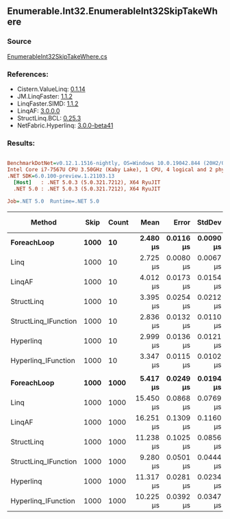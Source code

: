 ﻿## Enumerable.Int32.EnumerableInt32SkipTakeWhere

### Source
[EnumerableInt32SkipTakeWhere.cs](../LinqBenchmarks/Enumerable/Int32/EnumerableInt32SkipTakeWhere.cs)

### References:
- Cistern.ValueLinq: [0.1.14](https://www.nuget.org/packages/Cistern.ValueLinq/0.1.14)
- JM.LinqFaster: [1.1.2](https://www.nuget.org/packages/JM.LinqFaster/1.1.2)
- LinqFaster.SIMD: [1.1.2](https://www.nuget.org/packages/LinqFaster.SIMD/1.0.3)
- LinqAF: [3.0.0.0](https://www.nuget.org/packages/LinqAF/3.0.0.0)
- StructLinq.BCL: [0.25.3](https://www.nuget.org/packages/StructLinq.BCL/0.25.3)
- NetFabric.Hyperlinq: [3.0.0-beta41](https://www.nuget.org/packages/NetFabric.Hyperlinq/3.0.0-beta41)

### Results:
``` ini

BenchmarkDotNet=v0.12.1.1516-nightly, OS=Windows 10.0.19042.844 (20H2/October2020Update)
Intel Core i7-7567U CPU 3.50GHz (Kaby Lake), 1 CPU, 4 logical and 2 physical cores
.NET SDK=6.0.100-preview.1.21103.13
  [Host]   : .NET 5.0.3 (5.0.321.7212), X64 RyuJIT
  .NET 5.0 : .NET 5.0.3 (5.0.321.7212), X64 RyuJIT

Job=.NET 5.0  Runtime=.NET 5.0  

```
|               Method | Skip | Count |      Mean |     Error |    StdDev | Ratio | RatioSD |  Gen 0 | Gen 1 | Gen 2 | Allocated |
|--------------------- |----- |------ |----------:|----------:|----------:|------:|--------:|-------:|------:|------:|----------:|
|          **ForeachLoop** | **1000** |    **10** |  **2.480 μs** | **0.0116 μs** | **0.0090 μs** |  **1.00** |    **0.00** | **0.0191** |     **-** |     **-** |      **40 B** |
|                 Linq | 1000 |    10 |  2.725 μs | 0.0080 μs | 0.0067 μs |  1.10 |    0.00 | 0.0992 |     - |     - |     208 B |
|               LinqAF | 1000 |    10 |  4.012 μs | 0.0173 μs | 0.0154 μs |  1.62 |    0.01 | 0.0153 |     - |     - |      40 B |
|           StructLinq | 1000 |    10 |  3.395 μs | 0.0254 μs | 0.0212 μs |  1.37 |    0.01 | 0.0610 |     - |     - |     128 B |
| StructLinq_IFunction | 1000 |    10 |  2.836 μs | 0.0132 μs | 0.0110 μs |  1.14 |    0.01 | 0.0191 |     - |     - |      40 B |
|            Hyperlinq | 1000 |    10 |  2.999 μs | 0.0136 μs | 0.0121 μs |  1.21 |    0.01 | 0.0191 |     - |     - |      40 B |
|  Hyperlinq_IFunction | 1000 |    10 |  3.347 μs | 0.0115 μs | 0.0102 μs |  1.35 |    0.01 | 0.0191 |     - |     - |      40 B |
|                      |      |       |           |           |           |       |         |        |       |       |           |
|          **ForeachLoop** | **1000** |  **1000** |  **5.417 μs** | **0.0249 μs** | **0.0194 μs** |  **1.00** |    **0.00** | **0.0153** |     **-** |     **-** |      **40 B** |
|                 Linq | 1000 |  1000 | 15.450 μs | 0.0868 μs | 0.0769 μs |  2.85 |    0.02 | 0.0916 |     - |     - |     208 B |
|               LinqAF | 1000 |  1000 | 16.251 μs | 0.1309 μs | 0.1160 μs |  3.00 |    0.02 |      - |     - |     - |      40 B |
|           StructLinq | 1000 |  1000 | 11.238 μs | 0.1025 μs | 0.0856 μs |  2.07 |    0.02 | 0.0610 |     - |     - |     128 B |
| StructLinq_IFunction | 1000 |  1000 |  9.280 μs | 0.0501 μs | 0.0444 μs |  1.71 |    0.01 | 0.0153 |     - |     - |      40 B |
|            Hyperlinq | 1000 |  1000 | 11.317 μs | 0.0281 μs | 0.0234 μs |  2.09 |    0.01 | 0.0153 |     - |     - |      40 B |
|  Hyperlinq_IFunction | 1000 |  1000 | 10.225 μs | 0.0392 μs | 0.0347 μs |  1.89 |    0.01 | 0.0153 |     - |     - |      40 B |
